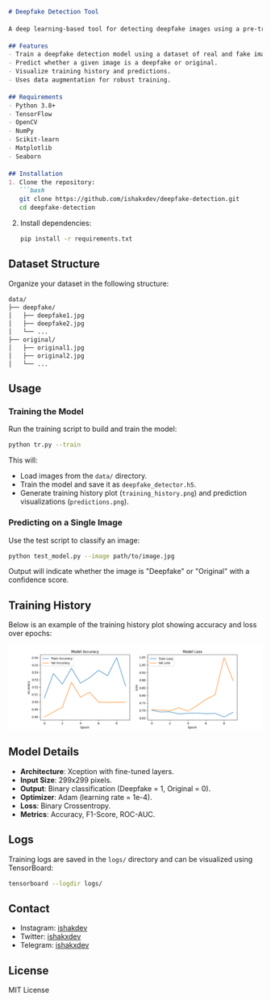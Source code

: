 ```markdown
# Deepfake Detection Tool

A deep learning-based tool for detecting deepfake images using a pre-trained Xception model. The tool includes scripts for training a model and predicting whether an image is real or fake.

## Features
- Train a deepfake detection model using a dataset of real and fake images.
- Predict whether a given image is a deepfake or original.
- Visualize training history and predictions.
- Uses data augmentation for robust training.

## Requirements
- Python 3.8+
- TensorFlow
- OpenCV
- NumPy
- Scikit-learn
- Matplotlib
- Seaborn

## Installation
1. Clone the repository:
   ```bash
   git clone https://github.com/ishakxdev/deepfake-detection.git
   cd deepfake-detection
   ```
2. Install dependencies:
   ```bash
   pip install -r requirements.txt
   ```

## Dataset Structure
Organize your dataset in the following structure:
```
data/
├── deepfake/
│   ├── deepfake1.jpg
│   ├── deepfake2.jpg
│   └── ...
├── original/
│   ├── original1.jpg
│   ├── original2.jpg
│   └── ...
```

## Usage

### Training the Model
Run the training script to build and train the model:
```bash
python tr.py --train
```
This will:
- Load images from the `data/` directory.
- Train the model and save it as `deepfake_detector.h5`.
- Generate training history plot (`training_history.png`) and prediction visualizations (`predictions.png`).

### Predicting on a Single Image
Use the test script to classify an image:
```bash
python test_model.py --image path/to/image.jpg
```
Output will indicate whether the image is "Deepfake" or "Original" with a confidence score.

## Training History
Below is an example of the training history plot showing accuracy and loss over epochs:

![Training History](training_history.png)

## Model Details
- **Architecture**: Xception with fine-tuned layers.
- **Input Size**: 299x299 pixels.
- **Output**: Binary classification (Deepfake = 1, Original = 0).
- **Optimizer**: Adam (learning rate = 1e-4).
- **Loss**: Binary Crossentropy.
- **Metrics**: Accuracy, F1-Score, ROC-AUC.

## Logs
Training logs are saved in the `logs/` directory and can be visualized using TensorBoard:
```bash
tensorboard --logdir logs/
```

## Contact
- Instagram: [ishakdev](https://www.instagram.com/ishakdev)
- Twitter: [ishakxdev](https://twitter.com/ishakxdev)
- Telegram: [ishakxdev](https://t.me/ishakxdev)

## License
MIT License

